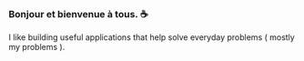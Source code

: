### Bonjour et bienvenue à tous. ☕

I like building useful applications that help solve everyday problems ( mostly my problems ).


